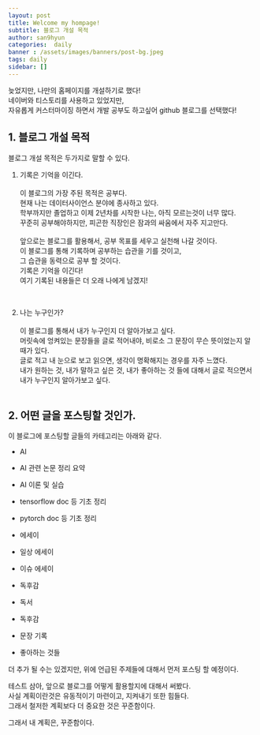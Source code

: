 ```yaml
---
layout: post
title: Welcome my hompage!
subtitle: 블로그 개설 목적
author: san9hyun
categories:  daily 
banner : /assets/images/banners/post-bg.jpeg
tags: daily
sidebar: []
---
```



늦었지만, 나만의 홈페이지를 개설하기로 했다! <br>
네이버와 티스토리를 사용하고 있었지만,<br>
자유롭게 커스터마이징 하면서 개발 공부도 하고싶어 github 블로그를 선택했다! <br>

## 1. 블로그 개설 목적
블로그 개설 목적은 두가지로 말할 수 있다. <br>


1. 기록은 기억을 이긴다. <br>
   <br>
   이 블로그의 가장 주된 목적은 공부다. <br>
   현재 나는 데이터사이언스 분야에 종사하고 있다.<br>
   학부까지만 졸업하고 이제 2년차를 시작한 나는, 아직 모르는것이 너무 많다. <br>
   꾸준히 공부해야하지만, 피곤한 직장인은 잠과의 싸움에서 자주 지고만다.<br>
   <br>
   앞으로는 블로그를 활용해서, 공부 목표를 세우고 실천해 나갈 것이다.<br>
   이 블로그를 통해 기록하며 공부하는 습관을 기를 것이고,<br>
   그 습관을 동력으로 공부 할 것이다.<br>
   기록은 기억을 이긴다! <br>
   여기 기록된 내용들은 더 오래 나에게 남겠지!

<br>

2. 나는 누구인가? <br>
   <br>
   이 블로그를 통해서 내가 누구인지 더 알아가보고 싶다.<br>
   머릿속에 엉켜있는 문장들을 글로 적어내야, 비로소 그 문장이 무슨 뜻이었는지 알 때가 있다.<br>
   글로 적고 내 눈으로 보고 읽으면, 생각이 명확해지는 경우를 자주 느꼈다.<br>
   내가 원하는 것, 내가 말하고 싶은 것, 내가 좋아하는 것 들에 대해서 글로 적으면서<br>
   내가 누구인지 알아가보고 싶다.<br>
   <br>



## 2. 어떤 글을 포스팅할 것인가.

이 블로그에 포스팅할 글들의 카테고리는 아래와 같다.

- AI
- AI 관련 논문 정리 요약
- AI 이론 및 실습
- tensorflow doc 등 기초 정리
- pytorch doc 등 기초 정리



- 에세이
- 일상 에세이
- 이슈 에세이
- 독후감


- 독서
- 독후감
- 문장 기록


- 좋아하는 것들

더 추가 될 수는 있겠지만, 위에 언급된 주제들에 대해서 먼저 포스팅 할 예정이다. <br>


테스트 삼아, 앞으로 블로그를 어떻게 활용할지에 대해서 써봤다.<br>
사실 계획이란것은 유동적이기 마련이고, 지켜내기 또한 힘들다.<br>
그래서 철저한 계획보다 더 중요한 것은 꾸준함이다.<br>

그래서 내 계획은, 꾸준함이다.




<!--<h2>About</h2>-->

<!--<p>-->
<!--:art:&nbsp;Yet another theme for elegant writers with modern flat style-->
<!--and beautiful night mode.-->
<!--</p>-->

<!--<p>-->
<!--Hey, nice to meet you, you found this Jekyll theme. Here the yet another-->
<!--theme is a modern theme, and it's quite clear, clean and neat for writers-->
<!--and posts.-->
<!--</p>-->

